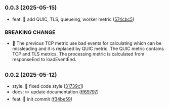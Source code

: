 ## <small>0.0.3 (2025-05-15)</small>

* feat: 🎸 add QUIC, TLS, queueing, worker metric ([574cbc5](https://github.com/mjancarik/esmj-web-metrics/commit/574cbc5))


### BREAKING CHANGE

* 🧨 The previous TCP metric use bad events for calculating which can be
missleading and it is replaced by QUIC metric. The QUIC metric contains
TCP and TLS metrics. The processing metric is calculated from
responseEnd to loadEventEnd.


## <small>0.0.2 (2025-05-12)</small>

* style: 💄 fixed code style ([31739c1](https://github.com/mjancarik/esmj-web-metrics/commit/31739c1))
* docs: ✏️ update documentation ([ff69797](https://github.com/mjancarik/esmj-web-metrics/commit/ff69797))
* feat: 🎸 init commit ([f34be59](https://github.com/mjancarik/esmj-web-metrics/commit/f34be59))



